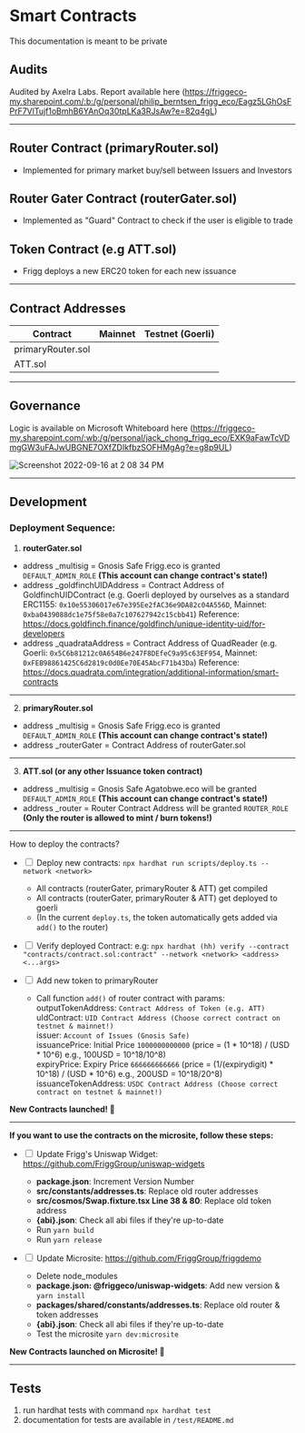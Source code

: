 # Smart Contracts

This documentation is meant to be private

## Audits

Audited by Axelra Labs. Report available here (https://friggeco-my.sharepoint.com/:b:/g/personal/philip_berntsen_frigg_eco/Eagz5LGhOsFPrF7VlTujf1oBmhB6YAnOq30tpLKa3RJsAw?e=82q4gL)

---

## Router Contract (primaryRouter.sol)

- Implemented for primary market buy/sell between Issuers and Investors

## Router Gater Contract (routerGater.sol)

- Implemented as "Guard" Contract to check if the user is eligible to trade

## Token Contract (e.g ATT.sol)

- Frigg deploys a new ERC20 token for each new issuance

---

## Contract Addresses

| Contract          | Mainnet | Testnet (Goerli) |
| ----------------- | :-----: | ---------------: |
| primaryRouter.sol |         |                  |
| ATT.sol           |         |                  |

---

## Governance

Logic is available on Microsoft Whiteboard here (https://friggeco-my.sharepoint.com/:wb:/g/personal/jack_chong_frigg_eco/EXK9aFawTcVDmgGW3uFAJwUBGNE7OXfZDIkfbzSOFHMgAg?e=g8p9UL)

![Screenshot 2022-09-16 at 2 08 34 PM](https://user-images.githubusercontent.com/62898158/190704331-e08603ae-6a42-4c25-9773-289a3e737c7b.png)

---

## Development

### Deployment Sequence:

1. **routerGater.sol**

- address \_multisig = Gnosis Safe Frigg.eco is granted `DEFAULT_ADMIN_ROLE` **(This account can change contract's state!)**
- address \_goldfinchUIDAddress = Contract Address of GoldfinchUIDContract (e.g. Goerli deployed by ourselves as a standard ERC1155: `0x10e55306017e67e395Ee2fAC36e9DA82c04A556D`, Mainnet: `0xba0439088dc1e75f58e0a7c107627942c15cbb41`)
Reference: https://docs.goldfinch.finance/goldfinch/unique-identity-uid/for-developers
- address \_quadrataAddress = Contract Address of QuadReader (e.g. Goerli: `0x5C6b81212c0A654B6e247F8DEfeC9a95c63EF954`, Mainnet: `0xFEB98861425C6d2819c0d0Ee70E45AbcF71b43Da`) 
Reference: https://docs.quadrata.com/integration/additional-information/smart-contracts

---

2. **primaryRouter.sol**

- address \_multisig = Gnosis Safe Frigg.eco is granted `DEFAULT_ADMIN_ROLE` **(This account can change contract's state!)**
- address \_routerGater = Contract Address of routerGater.sol

---

3. **ATT.sol (or any other Issuance token contract)**

- address \_multisig = Gnosis Safe Agatobwe.eco will be granted `DEFAULT_ADMIN_ROLE` **(This account can change contract's state!)**
- address \_router = Router Contract Address will be granted `ROUTER_ROLE` **(Only the router is allowed to mint / burn tokens!)**

---

How to deploy the contracts?

- <input type="checkbox"> Deploy new contracts: `npx hardhat run scripts/deploy.ts --network <network>`

  - All contracts (routerGater, primaryRouter & ATT) get compiled
  - All contracts (routerGater, primaryRouter & ATT) get deployed to goerli
  - (In the current `deploy.ts`, the token automatically gets added via `add()` to the router)

- <input type="checkbox"> Verify deployed Contract: e.g: `npx hardhat (hh) verify --contract "contracts/contract.sol:contract" --network <network> <address> <...args>`

- <input type="checkbox"> Add new token to primaryRouter
  - Call function `add()` of router contract with params: <br>
    outputTokenAddress: `Contract Address of Token (e.g. ATT)` <br>
    uIdContract: `UID Contract Address (Choose correct contract on testnet & mainnet!)` <br>
    issuer: `Account of Issues (Gnosis Safe)` <br>
    issuancePrice: Initial Price `1000000000000` (price = (1 \* 10^18) / (USD \* 10^6) e.g., 100USD = 10^18/10^8) <br>
    expiryPrice: Expiry Price `666666666666` (price = (1/(expirydigit) \* 10^18) / (USD \* 10^6) e.g., 200USD = 10^18/20^8) <br>
    issuanceTokenAddress: `USDC Contract Address (Choose correct contract on testnet & mainnet!)` <br>

**New Contracts launched! 🚀**

---

**If you want to use the contracts on the microsite, follow these steps:**

- <input type="checkbox"> Update Frigg's Uniswap Widget: https://github.com/FriggGroup/uniswap-widgets

  - **package.json**: Increment Version Number
  - **src/constants/addresses.ts**: Replace old router addresses
  - **src/cosmos/Swap.fixture.tsx Line 38 & 80**: Replace old token address
  - **{abi}.json**: Check all abi files if they're up-to-date
  - Run `yarn build`
  - Run `yarn release`

- <input type="checkbox"> Update Microsite: https://github.com/FriggGroup/friggdemo
  - Delete node_modules
  - **package.json: @friggeco/uniswap-widgets**: Add new version & `yarn install`
  - **packages/shared/constants/addresses.ts**: Replace old router & token addresses
  - **{abi}.json**: Check all abi files if they're up-to-date
  - Test the microsite `yarn dev:microsite` <br>

**New Contracts launched on Microsite! 🚀**

---

## Tests

1. run hardhat tests with command `npx hardhat test`
2. documentation for tests are available in `/test/README.md`
